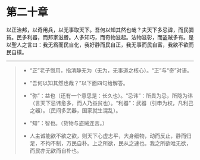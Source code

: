 # 第二十章

以正治邦，以奇用兵，以无事取天下。吾何以知其然也哉？夫天下多忌諱，而民彌貧。民多利器，而邦家滋昬。人多知巧，而奇物滋起。法物滋彰，而盗賊多有。是以聖人之言曰：我无爲而民自化，我好静而民自正，我无事而民自富，我欲不欲而民自樸。

---

> + “正”老子惯用，指清静无为（无为，无事道之核心）。“正”与“奇”对语。
>
> + “吾何以知其然也哉？”以下面四句给解答。
>
> + “弥”：益也（还有一个意思是：长久也）。“忌讳”：所畏为忌，所隐为讳（言天下忌讳愈多，而人乃益贫也）。“利器”：武器（引申为权，凡利己之器）。（民间多武器，国家就生混乱）。
>
> + “知”：智也。（货物与盗贼连言。）
>
> + 人主诚能欲不欲之欲，则天下心虚志平，大身细物，动而反止，静而归足，不拘不制，万民自朴。上之所欲，民从之速也。我之所欲唯无欲，而民亦无欲而自朴也。

